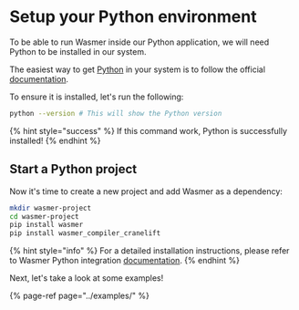 # Setup your Python environment

To be able to run Wasmer inside our Python application, we will need Python to be installed in our system.

The easiest way to get [Python](https://www.python.org/) in your system is to follow the official [documentation](https://www.python.org/about/gettingstarted/).

To ensure it is installed, let's run the following:

```bash
python --version # This will show the Python version
```

{% hint style="success" %}
If this command work, Python is successfully installed!
{% endhint %}

## Start a Python project

Now it's time to create a new project and add Wasmer as a dependency:

```bash
mkdir wasmer-project
cd wasmer-project
pip install wasmer
pip install wasmer_compiler_cranelift
```

{% hint style="info" %}
For a detailed installation instructions, please refer to Wasmer Python integration [documentation](https://github.com/wasmerio/wasmer-python).
{% endhint %}

Next, let's take a look at some examples!

{% page-ref page="../examples/" %}

